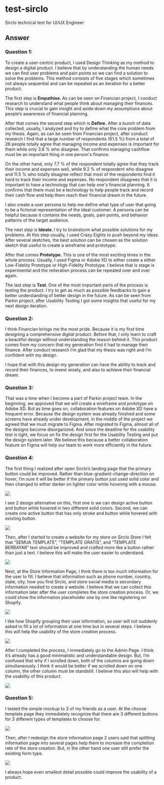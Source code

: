 # test-sirclo
Sirclo technical test for UI/UX Engineer

<h2> Answer </h2>

<h3> Question 1: </h3>

To create a user-centric product, I used Design Thinking as my method to design a digital product. I believe that by understanding the human needs we can find user problems and pain points so we can find a solution to solve the problems. This method consists of five stages which sometimes not always sequential and can be repeated as an iteration for a better product.

The first step is <b> Empathise. </b> As can be seen on Financian project, I conduct research to understand what people think about managing their finances. This step is crucial to gain insight and aside down my assumptions about people’s awareness of financial planning.

After that comes the second step which is <b> Define.</b> After a bunch of data collected, usually, I analyzed and try to define what the core problem from my thesis. Again, as can be seen from Financian project, after conduct research I find that a large number of respondents (61.5 %) from a total of 26 people totally agree that managing income and expenses is important for them while only 3.8 % who disagree. That confirms managing cashflow must be an important thing in one person's finance.

On the other hand, only 7.7 % of the respondent totally agree that they track their income and expenses well, while 9.2 % of respondent who disagree and 11.5 % who totally disagree reflect that most of the respondents find it hard to track their income and expenses. No respondent disagrees that it is important to have a technology that can help one's financial planning. It confirms that there must be a technology to help people track and record their cash flow and help them reach their financial dream in the future.

I also create a user persona to help me define what type of user that going to be a fictional representation of the ideal customer. A persona can be helpful because it contains the needs, goals, pain points, and behavior patterns of the target audience.

The next step is <b> Ideate. </b> I try to brainstorm what possible solutions for my problems. At this step usually, I used Crazy Eights to push beyond my ideas. After several sketches, the best solution can be chosen as the solution sketch that useful to create a wireframe and prototype.

After that comes <b> Prototype. </b> This is one of the most exciting times in the whole process. Usually, I used Figma or Adobe XD to either create a either Low-Fidelity Prototype or High-Fidelity Prototype. I believe that is stage is experimental and the reiteration process can be repeated over and over again.

The last step is <b> Test. </b> One of the most important parts of the process is testing the product. I try to get as much as possible feedbacks to gain a better understanding of better design in the future. As can be seen from Parkin project, after Usability Testing I got some insights that useful for my next design iteration.

<h3> Question 2: </h3>

I think Financian brings me the most pride. Because it is my first time designing a comprehensive digital product. Before that, I only learn to craft a beautiful design without understanding the reason behind it. This product comes from my concern that my generation find it had to manage their finance.  After conduct research I’m glad that my thesis was right and I’m confident with my design.

I hope that with this design my generation can have the ability to track and record their finances, to invest wisely, and also to achieve their financial dream.

<h3> Question 3: </h3>

That was a time when I become a part of Parkin project team. In the beginning, we approved that we will create a wireframe and prototype on Adobe XD. But as time goes on, collaboration features on Adobe XD have a frequent error. Because the design system was already finished and some screens have already under development, in the middle of the project we agreed that we must migrate to Figma. After migrated to Figma, almost all of the designs become disorganized. And since the deadline for the usability test is tight, we focus on fix the design first for the Usability Testing and put the design system later. We believe this because a better collaboration feature on Figma will help our team to work more efficiently in the future.

<h3> Question 4: </h3>

The first thing I realized after open Sirclo’s landing page that the primary button could be improved. Rather than blue-gradient-change-direction on hover, I’m sure it will be better if the primary button just used solid color and then changed to either darker on lighter color while hovering with a mouse.

<img src="https://github.com/rihanwibowo/test-sirclo/blob/master/Sirclo%20Existing%20Pages/1-Landing%20Page.jpg">

I see 2 design alternative on this, first one is we can design active button and button while hovered in two different solid colors. Second, we can create one active button that has only stroke and button while hovered with exixting button.

<img src="https://github.com/rihanwibowo/test-sirclo/blob/master/Sirclo's%20Improvement/Buttons.JPG">

Then, after I started to create a website for my store on Sirclo Store I felt that “SEMUA TEMPLATE”, “TEMPLATE GRATIS”, and “TEMPLATE BERBAYAR” text should be improved and crafted more like a button rather than just a text. I believe this will make the user easier to understand.

<img src="https://github.com/rihanwibowo/test-sirclo/blob/master/Sirclo%20Existing%20Pages/5-Choose%20Template%20Page.jpg">

Next, at the Store Information Page, I think there is too much information for the user to fill. I believe that information such as phone number, country, state, city, how you find Sirclo, and store social media is secondary information needed to create a website. I believe that we can collect this information later after the user completes the store creation process. Or, we could show the information placeholder one by one like registering on Shopify.

<img src="https://github.com/rihanwibowo/test-sirclo/blob/master/Sirclo%20Existing%20Pages/7-Store%20Information%20Page.jpg">

I like how Shopify grouping their user information, so user will not suddenly asked to fill a lot of information at one time but in several steps. I believe this will help the usability of the store creation process.

<img src="https://github.com/rihanwibowo/test-sirclo/blob/master/Sirclo's%20Improvement/Shopify%201.jpg">

After I completed the process, I immediately go to the Admin Page. I think it’s already has a good minimalistic and understandable design. But, I’m confused that why if I scrolled down, both of the columns are going down simultaneously. I think it would be better if we scrolled down on one column, the other column must be standstill. I believe this also will help with the usability of this product.

<img src="https://github.com/rihanwibowo/test-sirclo/blob/master/Sirclo%20Existing%20Pages/11-Admin%20Page.jpg">

<h3> Question 5: </h3>

I tested the simple mockup to 3 of my friends as a user. At the choose template page they immediately recognize that there are 3 different buttons for 3 different types of templates to choose for. 

<img src="https://github.com/rihanwibowo/test-sirclo/blob/master/Sirclo's%20Improvement/Choose%20Template%20Page%20Revamp.jpg">

Then, after I redesign the store information page 2 users said that splitting information page into several pages help them to increase the completion rate of the store creation. But, in the other hand one user still prefer the existing form type.

<img src="https://github.com/rihanwibowo/test-sirclo/blob/master/Sirclo's%20Improvement/Store%20Information%20Page%20Revamp.jpg">

I always hope even smallest detail possible could improve the usability of a product.
